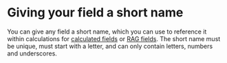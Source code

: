 

# Giving your field a short name

You can give any field a short name, which you can use to reference it within calculations for [calculated fields](../../../../../030-field-types/110-calculated-field.md) or [RAG fields](../../../../../030-field-types/100-RAG-field.md). The short name must be unique, must start with a letter, and can only contain letters, numbers and underscores.
